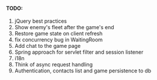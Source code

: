#### TODO:
1. jQuery best practices
1. Show enemy's fleet after the game's end
1. Restore game state on client refresh
1. fix concurrency bug in WaitingRoom
1. Add chat to the game page
1. Spring approach for servlet filter and session listener
1. i18n
1. Think of async request handling
1. Authentication, contacts list and game persistence to db
